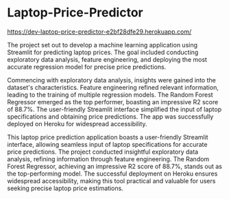 # Laptop-Price-Predictor

https://dev-laptop-price-predictor-e2bf28dfe29.herokuapp.com/

The project set out to develop a machine learning application using Streamlit for predicting laptop prices. The goal included conducting exploratory data analysis, feature engineering, and deploying the most accurate regression model for precise price predictions.

Commencing with exploratory data analysis, insights were gained into the dataset's characteristics. Feature engineering refined relevant information, leading to the training of multiple regression models. The Random Forest Regressor emerged as the top performer, boasting an impressive R2 score of 88.7%. The user-friendly Streamlit interface simplified the input of laptop specifications and obtaining price predictions. The app was successfully deployed on Heroku for widespread accessibility.

This laptop price prediction application boasts a user-friendly Streamlit interface, allowing seamless input of laptop specifications for accurate price predictions. The project conducted insightful exploratory data analysis, refining information through feature engineering. The Random Forest Regressor, achieving an impressive R2 score of 88.7%, stands out as the top-performing model. The successful deployment on Heroku ensures widespread accessibility, making this tool practical and valuable for users seeking precise laptop price estimations.
